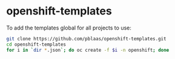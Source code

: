 # openshift-templates

To add the templates global for all projects to use:

```bash
git clone https://github.com/pblaas/openshift-templates.git
cd openshift-templates
for i in `dir *.json`; do oc create -f $i -n openshift; done
```
